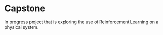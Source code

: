 # Capstone

In progress project that is exploring the use of Reinforcement Learning on a physical system.
